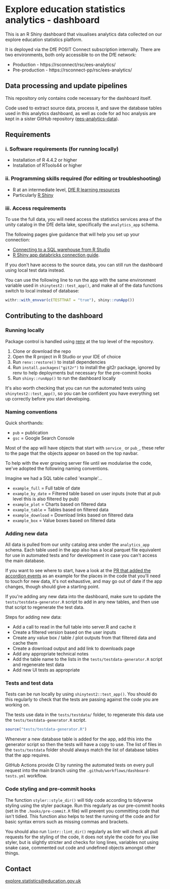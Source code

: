 # Explore education statistics analytics - dashboard

This is an R Shiny dashboard that visualises analytics data collected on our explore education statistics platform.

It is deployed via the DfE POSIT Connect subscription internally. There are two environments, both only accessible to on the DfE network:

* Production - https://rsconnect/rsc/ees-analytics/
* Pre-production - https://rsconnect-pp/rsc/ees-analytics/

## Data processing and update pipelines

This repository only contains code necessary for the dashboard itself.

Code used to extract source data, process it, and save the database tables used in this analytics dashboard, as well as code for ad hoc analysis are kept in a sister GitHub repository ([ees-analytics-data](https://github.com/dfe-analytical-services/ees-analytics-data)).

## Requirements

### i. Software requirements (for running locally)

- Installation of R 4.4.2 or higher
- Installation of RTools44 or higher

### ii. Programming skills required (for editing or troubleshooting)

- R at an intermediate level, [DfE R learning resources](https://dfe-analytical-services.github.io/analysts-guide/learning-development/r.html)
- Particularly [R Shiny](https://shiny.rstudio.com/)

### iii. Access requirements

To use the full data, you will need access the statistics services area of the unity catalog in the DfE delta lake, specifically the `analytics_app` schema.

The following pages give guidance that will help you set up your connection:
- [Connecting to a SQL warehouse from R Studio](https://dfe-analytical-services.github.io/analysts-guide/ADA/databricks_rstudio_sql_warehouse.html)
- [R Shiny app databricks connection guide](https://rsconnect/rsc/posit-connect-guidance/_book/databricks-connections.html).

If you don't have access to the source data, you can still run the dashboard using local test data instead.

You can use the following line to run the app with the same environment variable used in `shinytest2::test_app()`, and make all of the data functions switch to local instead of database:
```r
withr::with_envvar(c(TESTTHAT = "true"), shiny::runApp())
```

## Contributing to the dashboard

### Running locally

Package control is handled using [renv](https://rstudio.github.io/renv/articles/renv.html) at the top level of the repository.

1. Clone or download the repo
2. Open the R project in R Studio or your IDE of choice
3. Run `renv::restore()` to install dependencies
4. Run `install.packages("git2r")` to install the git2r package, ignored by renv to help deployments but necessary for the pre-commit hooks
5. Run `shiny::runApp()` to run the dashboard locally

It's also worth checking that you can run the automated tests using `shinytest2::test_app()`, so you can be confident you have everything set up correctly before you start developing.

### Naming conventions

Quick shorthands:

- `pub` = publication
- `gsc` = Google Search Console

Most of the app will have objects that start with `service_` or `pub_`, these refer to the page that the objects appear on based on the top navbar.

To help with the ever growing server file until we modularise the code, we've adopted the following naming conventions.

Imagine we had a SQL table called 'example'...

- `example_full` = Full table of date
- `example_by_date` = Filtered table based on user inputs (note that at pub level this is also filtered by pub)
- `example_plot` = Charts based on filtered data
- `example_table` = Tables based on filtered data
- `example_download` = Download links based on filtered data
- `example_box` = Value boxes based on filtered data

### Adding new data

All data is pulled from our unity catalog area under the `analytics_app` schema. Each table used in the app also has a 
local parquet file equivalent for use in automated tests and for development in case you can't access the main database.

If you want to see where to start, have a look at the [PR that added the accordion events](https://github.com/dfe-analytical-services/ees-analytics-dashboard/pull/4/)
as an example for the places in the code that you'll need to touch for new data, it's not exhaustive, and may go out of
date if the app changes, though should give a starting point.

If you're adding any new data into the dashboard, make sure to update the `tests/testdata-generator.R` script to add in 
any new tables, and then use that script to regenerate the test data.

Steps for adding new data:
- Add a call to read in the full table into server.R and cache it
- Create a filtered version based on the user inputs
- Create any value box / table / plot outputs from that filtered data and cache them
- Create a download output and add link to downloads page
- Add any appropriate technical notes
- Add the table name to the lists in the `tests/testdata-generator.R` script and regenerate test data
- Add new UI tests as appropriate

### Tests and test data

Tests can be run locally by using `shinytest2::test_app()`. You should do this regularly to check that the tests are passing against the code you are working on.

The tests use data in the `tests/testdata/` folder, to regenerate this data use the `tests/testdata-generator.R` script. 

``` r
source("tests/testdata-generator.R")
```

Whenever a new database table is added for the app, add this into the generator script so then the tests will have a copy to use. The list of files in the `tests/testdata` folder should always match the list of database tables that the app requires.

GitHub Actions provide CI by running the automated tests on every pull request into the main branch using the `.github/workflows/dashboard-tests.yml` workflow.

### Code styling and pre-commit hooks

The function `styler::style_dir()` will tidy code according to tidyverse styling using the styler package. Run this regularly as our pre-commit hooks (set in the `.hooks/pre-commit.R` file) will prevent you committing code that isn't tidied. This function also helps to test the running of the code and for basic syntax errors such as missing commas and brackets.

You should also run `lintr::lint_dir()` regularly as lintr will check all pull requests for the styling of the code, it does not style the code for you like styler, but is slightly stricter and checks for long lines, variables not using snake case, commented out code and undefined objects amongst other things.

## Contact

explore.statistics@education.gov.uk